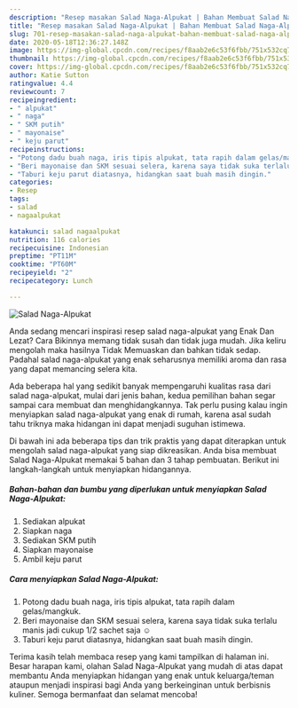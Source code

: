 ```yaml
---
description: "Resep masakan Salad Naga-Alpukat | Bahan Membuat Salad Naga-Alpukat Yang Enak Dan Mudah"
title: "Resep masakan Salad Naga-Alpukat | Bahan Membuat Salad Naga-Alpukat Yang Enak Dan Mudah"
slug: 701-resep-masakan-salad-naga-alpukat-bahan-membuat-salad-naga-alpukat-yang-enak-dan-mudah
date: 2020-05-18T12:36:27.148Z
image: https://img-global.cpcdn.com/recipes/f8aab2e6c53f6fbb/751x532cq70/salad-naga-alpukat-foto-resep-utama.jpg
thumbnail: https://img-global.cpcdn.com/recipes/f8aab2e6c53f6fbb/751x532cq70/salad-naga-alpukat-foto-resep-utama.jpg
cover: https://img-global.cpcdn.com/recipes/f8aab2e6c53f6fbb/751x532cq70/salad-naga-alpukat-foto-resep-utama.jpg
author: Katie Sutton
ratingvalue: 4.4
reviewcount: 7
recipeingredient:
- " alpukat"
- " naga"
- " SKM putih"
- " mayonaise"
- " keju parut"
recipeinstructions:
- "Potong dadu buah naga, iris tipis alpukat, tata rapih dalam gelas/mangkuk."
- "Beri mayonaise dan SKM sesuai selera, karena saya tidak suka terlalu manis jadi cukup 1/2 sachet saja ☺️"
- "Taburi keju parut diatasnya, hidangkan saat buah masih dingin."
categories:
- Resep
tags:
- salad
- nagaalpukat

katakunci: salad nagaalpukat 
nutrition: 116 calories
recipecuisine: Indonesian
preptime: "PT11M"
cooktime: "PT60M"
recipeyield: "2"
recipecategory: Lunch

---
```



![Salad Naga-Alpukat](https://img-global.cpcdn.com/recipes/f8aab2e6c53f6fbb/751x532cq70/salad-naga-alpukat-foto-resep-utama.jpg)

Anda sedang mencari inspirasi resep salad naga-alpukat yang Enak Dan Lezat? Cara Bikinnya memang tidak susah dan tidak juga mudah. Jika keliru mengolah maka hasilnya Tidak Memuaskan dan bahkan tidak sedap. Padahal salad naga-alpukat yang enak seharusnya memiliki aroma dan rasa yang dapat memancing selera kita.



Ada beberapa hal yang sedikit banyak mempengaruhi kualitas rasa dari salad naga-alpukat, mulai dari jenis bahan, kedua pemilihan bahan segar sampai cara membuat dan menghidangkannya. Tak perlu pusing kalau ingin menyiapkan salad naga-alpukat yang enak di rumah, karena asal sudah tahu triknya maka hidangan ini dapat menjadi suguhan istimewa.


Di bawah ini ada beberapa tips dan trik praktis yang dapat diterapkan untuk mengolah salad naga-alpukat yang siap dikreasikan. Anda bisa membuat Salad Naga-Alpukat memakai 5 bahan dan 3 tahap pembuatan. Berikut ini langkah-langkah untuk menyiapkan hidangannya.

<!--inarticleads1-->

##### Bahan-bahan dan bumbu yang diperlukan untuk menyiapkan Salad Naga-Alpukat:

1. Sediakan  alpukat
1. Siapkan  naga
1. Sediakan  SKM putih
1. Siapkan  mayonaise
1. Ambil  keju parut




<!--inarticleads2-->

##### Cara menyiapkan Salad Naga-Alpukat:

1. Potong dadu buah naga, iris tipis alpukat, tata rapih dalam gelas/mangkuk.
1. Beri mayonaise dan SKM sesuai selera, karena saya tidak suka terlalu manis jadi cukup 1/2 sachet saja ☺️
1. Taburi keju parut diatasnya, hidangkan saat buah masih dingin.




Terima kasih telah membaca resep yang kami tampilkan di halaman ini. Besar harapan kami, olahan Salad Naga-Alpukat yang mudah di atas dapat membantu Anda menyiapkan hidangan yang enak untuk keluarga/teman ataupun menjadi inspirasi bagi Anda yang berkeinginan untuk berbisnis kuliner. Semoga bermanfaat dan selamat mencoba!
